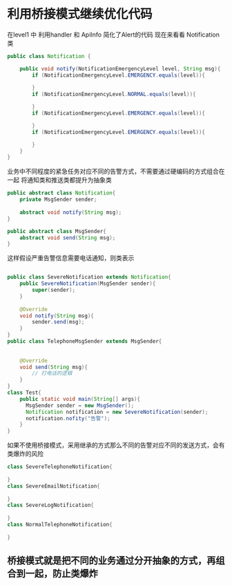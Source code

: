 # 利用桥接模式继续优化代码
在level1 中 利用handler 和 ApiInfo 简化了Alert的代码
现在来看看 Notification类
```java
public class Notification {

    public void notify(NotificationEmergencyLevel level, String msg){
        if (NotificationEmergencyLevel.EMERGENCY.equals(level)){
            
        }
        if (NotificationEmergencyLevel.NORMAL.equals(level)){

        }
        if (NotificationEmergencyLevel.EMERGENCY.equals(level)){

        }
        if (NotificationEmergencyLevel.EMERGENCY.equals(level)){

        }
    }
}
```

业务中不同程度的紧急任务对应不同的告警方式，不需要通过硬编码的方式组合在一起
将通知类和推送类都提升为抽象类
```java
public abstract class Notification{
    private MsgSender sender;
    
    abstract void notify(String msg);
}

public abstract class MsgSender{
    abstract void send(String msg);
}
```
这样假设严重告警信息需要电话通知，则类表示
```java

public class SevereNotification extends Notification{
    public SevereNotification(MsgSender sender){
        super(sender);
    }
    
    @Override
    void notify(String msg){
        sender.send(msg);
    }
}
public class TelephoneMsgSender extends MsgSender{
    
    
    @Override
    void send(String msg){
        // 打电话的逻辑
    }
}
class Test{
    public static void main(String[] args){
      MsgSender sender = new MsgSender();
      Notification notification = new SevereNotification(sender);
      notification.nofity("告警");
    }
}
```
如果不使用桥接模式，采用继承的方式那么不同的告警对应不同的发送方式，会有类爆炸的风险
```java
class SevereTelephoneNotification{
    
}
class SevereEmailNotification{
    
}
class SevereLogNotification{
    
}
class NormalTelephoneNotification{
    
}
```
## 桥接模式就是把不同的业务通过分开抽象的方式，再组合到一起，防止类爆炸